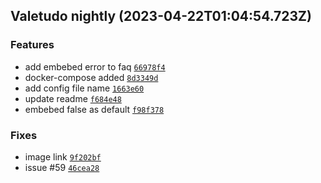 ## Valetudo nightly (2023-04-22T01:04:54.723Z)

### Features

- add embebed error to faq [`66978f4`](https://github.com/congatudo/Congatudo/commit/66978f4cbf4ed7fba0d8989dd1d819881e3f8904)
- docker-compose added [`8d3349d`](https://github.com/congatudo/Congatudo/commit/8d3349d5c264b149daa117575b10c02066ee5f67)
- add config file name [`1663e60`](https://github.com/congatudo/Congatudo/commit/1663e606600e1af6391f0cbc2c0e28dae4a931eb)
- update readme [`f684e48`](https://github.com/congatudo/Congatudo/commit/f684e4804664fde1c16cd2af2c2b2dfbf6d57b95)
- embebed false as default [`f98f378`](https://github.com/congatudo/Congatudo/commit/f98f37883af0d641b981c4bd0f72aaa16cc7cebb)

### Fixes

- image link [`9f202bf`](https://github.com/congatudo/Congatudo/commit/9f202bfd4899d6af77f460f10c67690213097904)
- issue #59 [`46cea28`](https://github.com/congatudo/Congatudo/commit/46cea28f22356ebfc6a4ddf6cbfb177e95e64efd)
